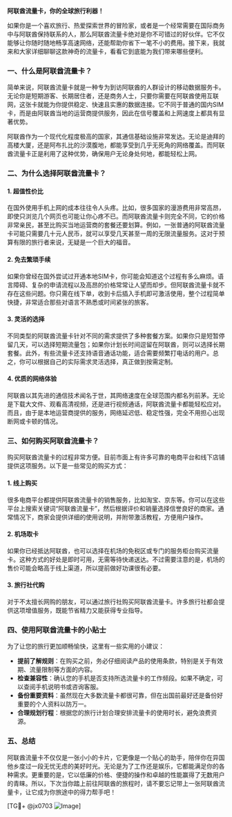 **阿联酋流量卡，你的全球旅行利器！**

如果你是一个喜欢旅行、热爱探索世界的冒险家，或者是一个经常需要在国际商务中与阿联酋保持联系的人，那么阿联酋流量卡绝对是你不可错过的好伙伴。它不仅能够让你随时随地畅享高速网络，还能帮助你省下一笔不小的费用。接下来，我就来和大家详细聊聊这款神奇的流量卡，看看它到底能为我们带来哪些便利。

### 一、什么是阿联酋流量卡？

简单来说，阿联酋流量卡就是一种专为到访阿联酋的人群设计的移动数据服务卡。无论你是短期游客、长期居住者，还是商务人士，只要你需要在阿联酋使用互联网，这张卡就能为你提供稳定、快速且实惠的数据连接。它不同于普通的国内SIM卡，而是由阿联酋当地的运营商提供服务，因此在信号覆盖和上网速度上都具有显著优势。

阿联酋作为一个现代化程度极高的国家，其通信基础设施非常发达。无论是迪拜的高楼大厦，还是阿布扎比的沙漠腹地，都能享受到几乎无死角的网络覆盖。而阿联酋流量卡正是利用了这种优势，确保用户无论身处何地，都能轻松上网。

### 二、为什么选择阿联酋流量卡？

#### 1. **超值性价比**
   在国外使用手机上网的成本往往令人头疼。比如，很多国家的漫游费用非常高昂，即使只浏览几个网页也可能让你心疼不已。而阿联酋流量卡则完全不同，它的价格非常亲民，甚至比购买当地运营商的套餐还要划算。例如，一张普通的阿联酋流量卡可能只需要几十元人民币，就可以享受几天甚至一周的无限流量服务。这对于预算有限的旅行者来说，无疑是一个巨大的福音。

#### 2. **免去繁琐手续**
   如果你曾经在国外尝试过开通本地SIM卡，你可能会知道这个过程有多么麻烦。语言障碍、复杂的申请流程以及高昂的价格常常让人望而却步。但阿联酋流量卡就不存在这些问题。你只需在线下单，收到卡后插入手机即可激活使用，整个过程简单快捷，非常适合那些对语言不熟悉或时间紧张的旅客。

#### 3. **灵活的选择**
   不同类型的阿联酋流量卡针对不同的需求提供了多种套餐方案。如果你只是短暂停留几天，可以选择短期流量包；如果你计划长时间逗留在阿联酋，则可以选择长期套餐。此外，有些流量卡还支持语音通话功能，适合需要频繁打电话的用户。总之，你可以根据自己的实际需求灵活选择，真正做到按需定制。

#### 4. **优质的网络体验**
   阿联酋以其先进的通信技术闻名于世，其网络速度在全球范围内都名列前茅。无论是下载大文件、观看高清视频，还是进行视频通话，阿联酋流量卡都能轻松应对。而且，由于是本地运营商提供的服务，网络延迟低、稳定性强，完全不用担心出现断网或卡顿的情况。

### 三、如何购买阿联酋流量卡？

购买阿联酋流量卡的过程非常方便。目前市面上有许多可靠的电商平台和线下店铺提供这项服务。以下是一些常见的购买方式：

#### 1. **线上购买**
   很多电商平台都提供阿联酋流量卡的销售服务，比如淘宝、京东等。你可以在这些平台上搜索关键词“阿联酋流量卡”，然后根据评价和销量选择信誉良好的商家。通常情况下，商家会提供详细的使用说明，并附带激活教程，方便用户操作。

#### 2. **机场取卡**
   如果你已经抵达阿联酋，也可以选择在机场的免税区或专门的服务柜台购买流量卡。这种方式的好处是即时可用，无需等待快递送达。不过需要注意的是，机场的售价可能会略高于线上渠道，所以提前做好功课很有必要。

#### 3. **旅行社代购**
   对于不太擅长网购的朋友，可以通过旅行社购买阿联酋流量卡。许多旅行社都会提供这项增值服务，既能节省精力又能获得专业指导。

### 四、使用阿联酋流量卡的小贴士

为了让您的旅行更加顺畅愉快，这里有一些实用的小建议：

- **提前了解规则**：在购买之前，务必仔细阅读产品的使用条款，特别是关于有效期、流量限制等方面的内容。
- **检查兼容性**：确认您的手机是否支持所选流量卡的工作频段。如果不确定，可以查阅手机说明书或咨询客服。
- **备份重要资料**：虽然现在大多数流量卡都很可靠，但在出国前最好还是备份好重要的个人资料以防万一。
- **合理规划行程**：根据您的旅行计划合理安排流量卡的使用时长，避免浪费资源。

### 五、总结

阿联酋流量卡不仅仅是一张小小的卡片，它更像是一个贴心的助手，陪伴你在异国他乡度过一段无忧无虑的美好时光。无论是为了工作还是娱乐，它都能满足你的各种需求。更重要的是，它以低廉的价格、便捷的操作和卓越的性能赢得了无数用户的青睐。所以，下次当你踏上前往阿联酋的旅程时，请不要忘记带上一张阿联酋流量卡，让它成为你旅途中的得力帮手吧！

[TG💪+ @jx0703 ![Image](https://github.com/user-attachments/assets/dbca1d08-cadb-493c-b0ec-ad6f7a83f270)]
